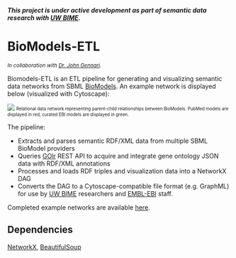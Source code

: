 
_**This project is under active development as part of semantic data research with
[UW BIME](http://bime.uw.edu/).**_

# BioModels-ETL

<sub>_In collaboration with [Dr. John Gennari](http://bime.uw.edu/faculty/john-gennari/)._</sub>

Biomodels-ETL is an ETL pipeline for generating and visualizing semantic data networks 
from SBML [BioModels](https://www.ebi.ac.uk/biomodels/). An example network is displayed below
(visualized with Cytoscape):

![](https://imgur.com/oOglAcV.gif)
<sub><sup>
Relational data network representing parent-child relationships between BioModels.
PubMed models are displayed in red, curated EBI models are displayed in green.
</sup></sub>

The pipeline:
- Extracts and parses semantic RDF/XML data from multiple SBML BioModel providers
- Queries [GOlr](https://github.com/geneontology/amigo/tree/master/golr) REST API to acquire
 and integrate gene ontology JSON data with RDF/XML annotations
- Processes and loads RDF triples and visualization data into a NetworkX DAG
- Converts the DAG to a Cytoscape-compatible file format (e.g. GraphML) for use by 
[UW BIME](http://bime.uw.edu/) researchers and [EMBL-EBI](https://www.ebi.ac.uk/) staff.

Completed example networks are available [here](BioModels-ETL/data).

## Dependencies

[NetworkX](https://networkx.github.io/), [BeautifulSoup](https://pypi.org/project/beautifulsoup4/)
